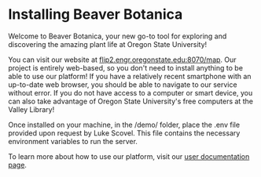 # Installing Beaver Botanica
Welcome to Beaver Botanica, your new go-to tool for exploring and discovering the amazing plant life at Oregon State University! 

You can visit our website at [flip2.engr.oregonstate.edu:8070/map](http://flip1.engr.oregonstate.edu:8070/). Our project is entirely web-based, so you don't need to install anything to be able to use our platform! If you have a relatively recent smartphone with an up-to-date web browser, you should be able to navigate to our service without error. If you do not have access to a computer or smart device, you can also take advantage of Oregon State University's free computers at the Valley Library! 

Once installed on your machine, in the /demo/ folder, place the .env file provided upon request by Luke Scovel. This file contains the necessary environment variables to run the server.

To learn more about how to use our platform, visit our [user documentation page](https://github.com/Flameis/CS362-Team3/blob/main/project-docs/User_Documentation.md).
